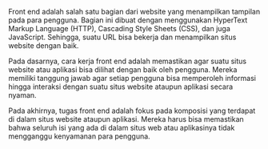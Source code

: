 Front end adalah salah satu bagian dari website yang menampilkan tampilan pada para pengguna.
  Bagian ini dibuat dengan menggunakan HyperText Markup Language (HTTP), Cascading Style Sheets (CSS), dan juga JavaScript. 
  Sehingga, suatu URL bisa bekerja dan menampilkan situs website dengan baik.

Pada dasarnya, cara kerja front end adalah memastikan agar suatu situs website atau aplikasi bisa dilihat dengan baik oleh pengguna. 
  Mereka memiliki tanggung jawab agar setiap pengguna bisa memperoleh informasi hingga interaksi dengan suatu situs website ataupun aplikasi secara nyaman.

Pada akhirnya, tugas front end adalah fokus pada komposisi yang terdapat di dalam situs website ataupun aplikasi. 
  Mereka harus bisa memastikan bahwa seluruh isi yang ada di dalam situs web atau aplikasinya tidak mengganggu kenyamanan para pengguna.
